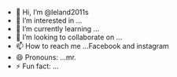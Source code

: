 - 👋 Hi, I’m @leland2011s
- 👀 I’m interested in ...
- 🌱 I’m currently learning ... 
- 💞️ I’m looking to collaborate on ...
- 📫 How to reach me ...Facebook and instagram 
- 😄 Pronouns: ...mr.
- ⚡ Fun fact: ...

<!---
leland2011s/leland2011s is a ✨ special ✨ repository because its `README.md` (this file) appears on your GitHub profile.
You can click the Preview link to take a look at your changes.
--->
